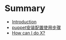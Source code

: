 # Summary

* [Introduction](README.md)
* [puppet安装配置使用步骤](first-question.md)
* [How can I do X?](second-question.md)

